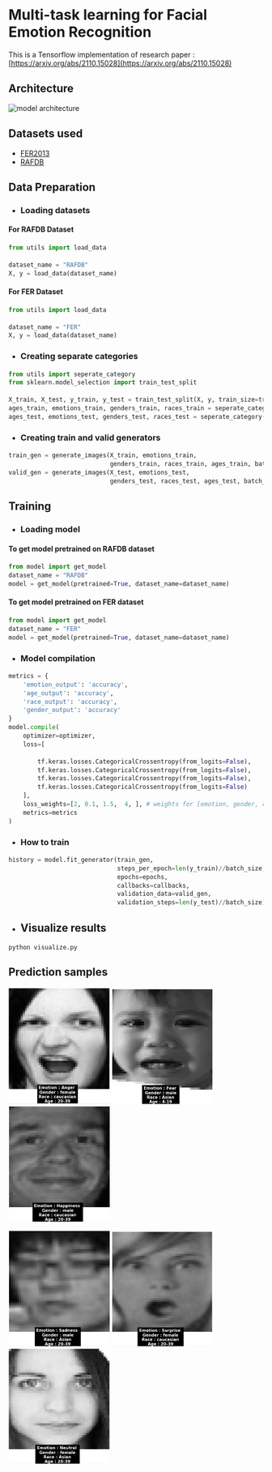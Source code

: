 # Multi-task learning for Facial Emotion Recognition

This is a Tensorflow implementation of research paper : [https://arxiv.org/abs/2110.15028](https://arxiv.org/abs/2110.15028)

## Architecture 
![model architecture](https://user-images.githubusercontent.com/55437218/133663101-64efbd6c-9fa1-406e-8888-f092b3cfe16b.png)

## Datasets used 
* [FER2013](https://www.kaggle.com/c/challenges-in-representation-learning-facial-expression-recognition-challenge/data)
* [RAFDB](http://www.whdeng.cn/raf/model1.html)


## Data Preparation

* ### Loading datasets 
#### For RAFDB Dataset 
```python
from utils import load_data

dataset_name = "RAFDB"
X, y = load_data(dataset_name)
```
#### For FER Dataset 
```python
from utils import load_data

dataset_name = "FER"
X, y = load_data(dataset_name)
```

* ### Creating separate categories 

```python
from utils import seperate_category
from sklearn.model_selection import train_test_split

X_train, X_test, y_train, y_test = train_test_split(X, y, train_size=train_size, shuffle=True, random_state=random_state)
ages_train, emotions_train, genders_train, races_train = seperate_category(y_train, dataset_name)
ages_test, emotions_test, genders_test, races_test = seperate_category(y_test, dataset_name)
```

* ### Creating train and valid generators 

```python
train_gen = generate_images(X_train, emotions_train,
                            genders_train, races_train, ages_train, batch_size, True)
valid_gen = generate_images(X_test, emotions_test,
                            genders_test, races_test, ages_test, batch_size, True)
```

## Training 

* ### Loading model

#### To get model pretrained on RAFDB dataset
```python
from model import get_model
dataset_name = "RAFDB"
model = get_model(pretrained=True, dataset_name=dataset_name)
```
#### To get model pretrained on FER dataset
```python
from model import get_model
dataset_name = "FER"
model = get_model(pretrained=True, dataset_name=dataset_name)
```

* ### Model compilation 
```python
metrics = {
    'emotion_output': 'accuracy',
    'age_output': 'accuracy',
    'race_output': 'accuracy',
    'gender_output': 'accuracy'
}
model.compile(
    optimizer=optimizer,
    loss=[

        tf.keras.losses.CategoricalCrossentropy(from_logits=False),
        tf.keras.losses.CategoricalCrossentropy(from_logits=False),
        tf.keras.losses.CategoricalCrossentropy(from_logits=False),
        tf.keras.losses.CategoricalCrossentropy(from_logits=False)
    ],
    loss_weights=[2, 0.1, 1.5,  4, ], # weights for [emotion, gender, race, age]
    metrics=metrics
)
```
* ### How to train

```python
history = model.fit_generator(train_gen,
                              steps_per_epoch=len(y_train)//batch_size,
                              epochs=epochs,
                              callbacks=callbacks,
                              validation_data=valid_gen,
                              validation_steps=len(y_test)//batch_size)
```

* ## Visualize results
```
python visualize.py
```

## Prediction samples 

<p float="left">
  <img src="./results/angry.png" alt="result1" width="200"/>
  <img src="./results/fear.png" alt="result1" width="200"/>
  <img src="./results/happy.png" alt="result1" width="200"/>
</p>

<p float="left">
  <img src="./results/sad.png" alt="result1" width="200"/>
  <img src="./results/surprise.png" alt="result1" width="200"/>
  <img src="./results/neutral.png" alt="result1" width="200"/>
</p>
